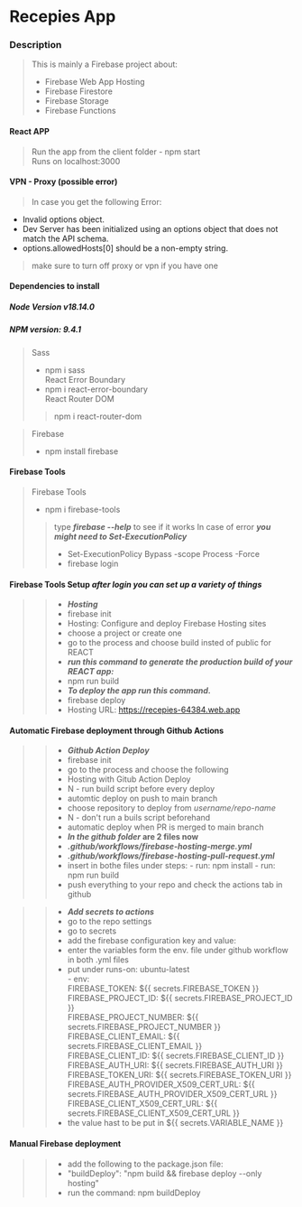 # Recepies App

### Description
> This is mainly a Firebase project about:  
> - Firebase Web App Hosting  
> - Firebase Firestore  
> - Firebase Storage  
> - Firebase Functions  

#### React APP
> Run the app from the client folder - npm start  
> Runs on localhost:3000  

#### VPN - Proxy (possible error)
> In case you get the following Error:  
 - Invalid options object. 
 - Dev Server has been initialized using an options object that does not match the API schema.    
 - options.allowedHosts[0] should be a non-empty string.  
> make sure to turn off proxy or vpn if you have one


#### Dependencies to install
##### Node Version v18.14.0
##### NPM version: 9.4.1

> Sass  
> - npm i sass  
> React Error Boundary    
> - npm i react-error-boundary  
> React Router DOM 
>> npm i react-router-dom 

> Firebase
> - npm install firebase  

#### Firebase Tools  
> Firebase Tools  
> - npm i firebase-tools 
>> type ***firebase --help*** to see if it works 
>> In case of error ***you might need to Set-ExecutionPolicy***  
>> - Set-ExecutionPolicy Bypass -scope Process -Force  
>> - firebase login  
#### Firebase Tools Setup ***after login you can set up a variety of things***     
>> - ***Hosting***     
>> - firebase init  
>> - Hosting: Configure and deploy Firebase Hosting sites 
>> - choose a project or create one 
>> - go to the process and choose build insted of public for REACT  
>> - ***run this command to generate the production build of your REACT app:***  
>> - npm run build  
>> - ***To deploy the app run this command.***  
>> - firebase deploy  
>> - Hosting URL: https://recepies-64384.web.app  
  
#### Automatic Firebase deployment through Github Actions   
>> - ***Github Action Deploy***     
>> - firebase init  
>> - go to the process and choose the following  
>> - Hosting with Gitub Action Deploy  
>> - N - run build script before every deploy
>> - automtic deploy on push to main branch  
>> - choose repository to deploy from *username/repo-name*  
>> - N - don't run a buils script beforehand  
>> - automatic deploy when PR is merged to main branch
>> - ***In the github folder* are 2 files now**  
>> - ***.github/workflows/firebase-hosting-merge.yml***
>> - ***.github/workflows/firebase-hosting-pull-request.yml***
>> - insert in bothe files under steps:
      - run: npm install
      - run: npm run build
>> - push everything to your repo and check the actions tab in github  
  
>> - ***Add secrets to actions***  
>> - go to the repo settings  
>> - go to secrets  
>> - add the firebase configuration key and value:  
>> - enter the variables form the env. file under github workflow in both .yml files  
>> - put under runs-on: ubuntu-latest  
      - env:  
            FIREBASE_TOKEN: ${{ secrets.FIREBASE_TOKEN }}  
            FIREBASE_PROJECT_ID: ${{ secrets.FIREBASE_PROJECT_ID }}  
            FIREBASE_PROJECT_NUMBER: ${{ secrets.FIREBASE_PROJECT_NUMBER }}  
            FIREBASE_CLIENT_EMAIL: ${{ secrets.FIREBASE_CLIENT_EMAIL }}  
            FIREBASE_CLIENT_ID: ${{ secrets.FIREBASE_CLIENT_ID }}  
            FIREBASE_AUTH_URI: ${{ secrets.FIREBASE_AUTH_URI }}  
            FIREBASE_TOKEN_URI: ${{ secrets.FIREBASE_TOKEN_URI }}  
            FIREBASE_AUTH_PROVIDER_X509_CERT_URL: ${{ secrets.FIREBASE_AUTH_PROVIDER_X509_CERT_URL }}  
            FIREBASE_CLIENT_X509_CERT_URL: ${{ secrets.FIREBASE_CLIENT_X509_CERT_URL }}  
>> - the value hast to be put in ${{ secrets.VARIABLE_NAME }}  
  
#### Manual Firebase deployment  
>> - add the following to the package.json file:  
>> - "buildDeploy": "npm build && firebase deploy --only hosting"  
>> - run the command: npm buildDeploy  
